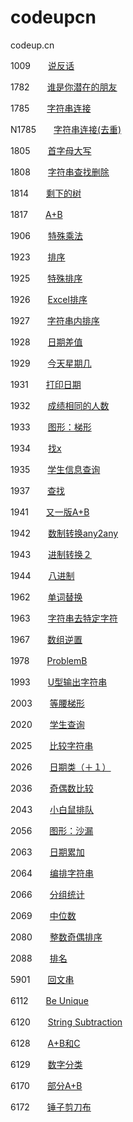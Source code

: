 # codeupcn

codeup.cn

1009　　[说反话](https://github.com/wang-jinghui/codeupcn/blob/master/1009.md)

1782　　[谁是你潜在的朋友](https://github.com/wang-jinghui/codeupcn/blob/master/1782.md)

1785　　[字符串连接](https://github.com/wang-jinghui/codeupcn/blob/master/1785.md)

N1785　　[字符串连接(去重)](https://github.com/wang-jinghui/codeupcn/blob/master/N1785.md)

1805　　[首字母大写](https://github.com/wang-jinghui/codeupcn/blob/master/1805.md)

1808　　[字符串查找删除](https://github.com/wang-jinghui/codeupcn/blob/master/1808.md)

1814　　[剩下的树](https://github.com/wang-jinghui/codeupcn/blob/master/1814.md)

1817　　[A+B](https://github.com/wang-jinghui/codeupcn/blob/master/1817.md)

1906　　[特殊乘法](https://github.com/wang-jinghui/codeupcn/blob/master/1906.md)

1923　　[排序](https://github.com/wang-jinghui/codeupcn/blob/master/1923.md)

1925　　[特殊排序](https://github.com/wang-jinghui/codeupcn/blob/master/1925.md)

1926　　[Excel排序](https://github.com/wang-jinghui/codeupcn/blob/master/1926.md)

1927　　[字符串内排序](https://github.com/wang-jinghui/codeupcn/blob/master/1927.md)

1928　　[日期差值](https://github.com/wang-jinghui/codeupcn/blob/master/1928.md)

1929　　[今天星期几](https://github.com/wang-jinghui/codeupcn/blob/master/1929.md)

1931　　[打印日期](https://github.com/wang-jinghui/codeupcn/blob/master/1931.md)

1932　　[成绩相同的人数](https://github.com/wang-jinghui/codeupcn/blob/master/1932.md)

1933　　[图形：梯形](https://github.com/wang-jinghui/codeupcn/blob/master/1933.md)

1934　　[找x](https://github.com/wang-jinghui/codeupcn/blob/master/1934.md)

1935　　[学生信息查询](https://github.com/wang-jinghui/codeupcn/blob/master/1935.md)

1937　　[查找](https://github.com/wang-jinghui/codeupcn/blob/master/1937.md)

1941　　[又一版A+B](https://github.com/wang-jinghui/codeupcn/blob/master/1941.md)

1942　　[数制转换any2any](https://github.com/wang-jinghui/codeupcn/blob/master/1942.md)

1943　　[进制转换２](https://github.com/wang-jinghui/codeupcn/blob/master/1943.md)

1944　　[八进制](https://github.com/wang-jinghui/codeupcn/blob/master/1944.md)

1962　　[单词替换](https://github.com/wang-jinghui/codeupcn/blob/master/1962.md)

1963　　[字符串去特定字符](https://github.com/wang-jinghui/codeupcn/blob/master/1963.md)

1967　　[数组逆置](https://github.com/wang-jinghui/codeupcn/blob/master/1967.md)

1978　　[ProblemB](https://github.com/wang-jinghui/codeupcn/blob/master/1978.md)

1993　　[U型输出字符串](https://github.com/wang-jinghui/codeupcn/blob/master/1993.md)

2003　　[等腰梯形](https://github.com/wang-jinghui/codeupcn/blob/master/2003.md)

2020　　[学生查询](https://github.com/wang-jinghui/codeupcn/blob/master/2020.md)

2025　　[比较字符串](https://github.com/wang-jinghui/codeupcn/blob/master/2025.md)

2026　　[日期类（＋１）](https://github.com/wang-jinghui/codeupcn/blob/master/2026.md)

2036　　[奇偶数比较](https://github.com/wang-jinghui/codeupcn/blob/master/2036.md)

2043　　[小白鼠排队](https://github.com/wang-jinghui/codeupcn/blob/master/2043.md)

2056　　[图形：沙漏](https://github.com/wang-jinghui/codeupcn/blob/master/2056.md)

2063　　[日期累加](https://github.com/wang-jinghui/codeupcn/blob/master/2063.md)

2064　　[编排字符串](https://github.com/wang-jinghui/codeupcn/blob/master/2064.md)

2066　　[分组统计](https://github.com/wang-jinghui/codeupcn/blob/master/2066.md)

2069　　[中位数](https://github.com/wang-jinghui/codeupcn/blob/master/2069.md)

2080　　[整数奇偶排序](https://github.com/wang-jinghui/codeupcn/blob/master/2080.md)

2088　　[排名](https://github.com/wang-jinghui/codeupcn/blob/master/2088.md)

5901　　[回文串](https://github.com/wang-jinghui/codeupcn/blob/master/5901.md)

6112　　[Be Unique](https://github.com/wang-jinghui/codeupcn/blob/master/6112.md)

6120　　[String Subtraction](https://github.com/wang-jinghui/codeupcn/blob/master/6120.md)

6128　　[A+B和C](https://github.com/wang-jinghui/codeupcn/blob/master/6128.md)

6129　　[数字分类](https://github.com/wang-jinghui/codeupcn/blob/master/6129.md)

6170　　[部分A+B](https://github.com/wang-jinghui/codeupcn/blob/master/6170.md)

6172　　[锤子剪刀布](https://github.com/wang-jinghui/codeupcn/blob/master/6172.md)

